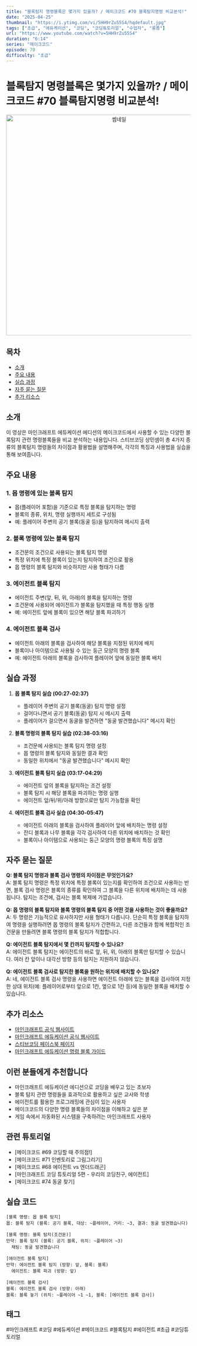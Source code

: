```yaml
---
title: "블록탐지 명령블록은 몇가지 있을까? / 메이크코드 #70 블록탐지명령 비교분석!"
date: "2025-04-25"
thumbnail: "https://i.ytimg.com/vi/5HH9rZu55S4/hqdefault.jpg"
tags: ["초급", "에듀케이션", "코딩", "코딩튜토리얼", "수업자", "롱폼"]
url: "https://www.youtube.com/watch?v=5HH9rZu55S4"
duration: "6:14"
series: "메이크코드"
episode: 70
difficulty: "초급"
---
```


# 블록탐지 명령블록은 몇가지 있을까? / 메이크코드 #70 블록탐지명령 비교분석!

<div align="center">
<img src="https://i.ytimg.com/vi/5HH9rZu55S4/hqdefault.jpg" alt="썸네일" width="600"/>
</div>

## 목차
- [소개](#소개)
- [주요 내용](#주요-내용)
- [실습 과정](#실습-과정)
- [자주 묻는 질문](#자주-묻는-질문)
- [추가 리소스](#추가-리소스)

## 소개
이 영상은 마인크래프트 에듀케이션 에디션의 메이크코드에서 사용할 수 있는 다양한 블록탐지 관련 명령블록들을 비교 분석하는 내용입니다. 스티브코딩 상민샘이 총 4가지 종류의 블록탐지 명령들의 차이점과 활용법을 설명해주며, 각각의 특징과 사용법을 실습을 통해 보여줍니다.

## 주요 내용

### 1. 몹 명령에 있는 블록 탐지
- 몹(플레이어 포함)을 기준으로 특정 블록을 탐지하는 명령
- 블록의 종류, 위치, 명령 실행까지 세트로 구성됨
- 예: 플레이어 주변의 공기 블록(동굴 등)을 탐지하여 메시지 출력

### 2. 블록 명령에 있는 블록 탐지
- 조건문의 조건으로 사용되는 블록 탐지 명령
- 특정 위치에 특정 블록이 있는지 탐지하여 조건으로 활용
- 몹 명령의 블록 탐지와 비슷하지만 사용 형태가 다름

### 3. 에이전트 블록 탐지
- 에이전트 주변(앞, 뒤, 위, 아래)의 블록을 탐지하는 명령
- 조건문에 사용되어 에이전트가 블록을 탐지했을 때 특정 행동 실행
- 예: 에이전트 앞에 블록이 있으면 해당 블록 파괴하기

### 4. 에이전트 블록 검사
- 에이전트 아래의 블록을 검사하여 해당 블록을 지정된 위치에 배치
- 블록이나 아이템으로 사용될 수 있는 둥근 모양의 명령 블록
- 예: 에이전트 아래의 블록을 검사하여 플레이어 앞에 동일한 블록 배치

## 실습 과정

1. **몹 블록 탐지 실습 (00:27-02:37)**
   - 플레이어 주변의 공기 블록(동굴) 탐지 명령 설정
   - 걸어다니면서 공기 블록(동굴) 탐지 시 메시지 출력
   - 플레이어가 걸으면서 동굴을 발견하면 "동굴 발견했습니다" 메시지 확인

2. **블록 명령의 블록 탐지 실습 (02:38-03:16)**
   - 조건문에 사용되는 블록 탐지 명령 설정
   - 몹 명령의 블록 탐지와 동일한 결과 확인
   - 동일한 위치에서 "동굴 발견했습니다" 메시지 확인

3. **에이전트 블록 탐지 실습 (03:17-04:29)**
   - 에이전트 앞의 블록을 탐지하는 조건 설정
   - 블록 탐지 시 해당 블록을 파괴하는 명령 실행
   - 에이전트 앞/뒤/위/아래 방향으로만 탐지 가능함을 확인

4. **에이전트 블록 검사 실습 (04:30-05:47)**
   - 에이전트 아래의 블록을 검사하여 플레이어 앞에 배치하는 명령 설정
   - 잔디 블록과 나무 블록을 각각 검사하여 다른 위치에 배치하는 것 확인
   - 블록이나 아이템으로 사용되는 둥근 모양의 명령 블록의 특징 설명

## 자주 묻는 질문

**Q: 블록 탐지 명령과 블록 검사 명령의 차이점은 무엇인가요?**  
A: 블록 탐지 명령은 특정 위치에 특정 블록이 있는지를 확인하여 조건으로 사용하는 반면, 블록 검사 명령은 블록의 종류를 확인하여 그 블록을 다른 위치에 배치하는 데 사용됩니다. 탐지는 조건에, 검사는 블록 복제에 가깝습니다.

**Q: 몹 명령의 블록 탐지와 블록 명령의 블록 탐지 중 어떤 것을 사용하는 것이 좋을까요?**  
A: 두 명령은 기능적으로 유사하지만 사용 형태가 다릅니다. 단순히 특정 블록을 탐지하여 명령을 실행하려면 몹 명령의 블록 탐지가 간편하고, 다른 조건들과 함께 복합적인 조건문을 만들려면 블록 명령의 블록 탐지가 적합합니다.

**Q: 에이전트 블록 탐지에서 몇 칸까지 탐지할 수 있나요?**  
A: 에이전트 블록 탐지는 에이전트의 바로 앞, 뒤, 위, 아래의 블록만 탐지할 수 있습니다. 여러 칸 앞이나 대각선 방향 등의 탐지는 지원하지 않습니다.

**Q: 에이전트 블록 검사로 탐지한 블록을 원하는 위치에 배치할 수 있나요?**  
A: 네, 에이전트 블록 검사 명령을 사용하면 에이전트 아래에 있는 블록을 검사하여 지정한 상대 위치(예: 플레이어로부터 앞으로 1칸, 옆으로 1칸 등)에 동일한 블록을 배치할 수 있습니다.

## 추가 리소스
- [마인크래프트 공식 웹사이트](https://www.minecraft.net/)
- [마인크래프트 에듀케이션 공식 웹사이트](https://education.minecraft.net/)
- [스티브코딩 페이스북 페이지](https://www.facebook.com/stvcoding/)
- [마인크래프트 에듀케이션 명령 블록 가이드](https://education.minecraft.net/ko-kr/resources/computer-science-subject-kit)

## 이런 분들에게 추천합니다
- 마인크래프트 에듀케이션 에디션으로 코딩을 배우고 있는 초보자
- 블록 탐지 관련 명령들을 효과적으로 활용하고 싶은 교사와 학생
- 에이전트를 활용한 프로그래밍에 관심이 있는 사용자
- 메이크코드의 다양한 명령 블록들의 차이점을 이해하고 싶은 분
- 게임 속에서 자동화된 시스템을 구축하려는 마인크래프트 사용자

## 관련 튜토리얼
- [메이크코드 #69 코딩할 때 주의점!]
- [메이크코드 #71 인벤토리로 그림그리기]
- [메이크코드 #68 에이전트 vs 엔더드래곤]
- [마인크래프트 코딩 튜토리얼 5편 - 우리의 코딩친구, 에이전트]
- [메이크코드 #74 동굴 찾기]

## 실습 코드
```
[블록 명령: 몹 블록 탐지]
몹: 블록 탐지 (블록: 공기 블록, 대상: ~플레이어, 거리: ~3, 결과: 동굴 발견했습니다)

[블록 명령: 블록 탐지(조건문)]
만약: 블록 탐지 (블록: 공기 블록, 위치: ~플레이어 ~3)
  채팅: 동굴 발견했습니다

[에이전트 블록 탐지]
만약: 에이전트 블록 탐지 (방향: 앞, 블록: 블록)
  에이전트: 블록 파괴 (방향: 앞)

[에이전트 블록 검사]
블록: 에이전트 블록 검사 (방향: 아래)
블록: 블록 놓기 (위치: ~플레이어 ~1 ~1, 블록: [에이전트 블록 검사])
```

## 태그
#마인크래프트 #코딩 #에듀케이션 #메이크코드 #블록탐지 #에이전트 #초급 #코딩튜토리얼
